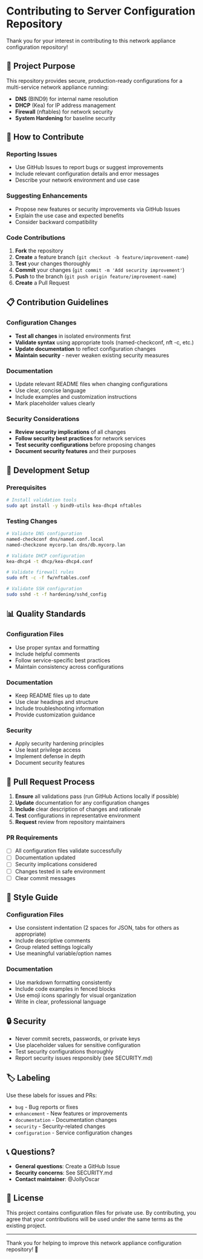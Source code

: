 # Contributing to Server Configuration Repository

Thank you for your interest in contributing to this network appliance configuration repository! 

## 🎯 Project Purpose

This repository provides secure, production-ready configurations for a multi-service network appliance running:
- **DNS** (BIND9) for internal name resolution
- **DHCP** (Kea) for IP address management  
- **Firewall** (nftables) for network security
- **System Hardening** for baseline security

## 🤝 How to Contribute

### Reporting Issues
- Use GitHub Issues to report bugs or suggest improvements
- Include relevant configuration details and error messages
- Describe your network environment and use case

### Suggesting Enhancements
- Propose new features or security improvements via GitHub Issues
- Explain the use case and expected benefits
- Consider backward compatibility

### Code Contributions
1. **Fork** the repository
2. **Create** a feature branch (`git checkout -b feature/improvement-name`)
3. **Test** your changes thoroughly
4. **Commit** your changes (`git commit -m 'Add security improvement'`)
5. **Push** to the branch (`git push origin feature/improvement-name`)
6. **Create** a Pull Request

## 📋 Contribution Guidelines

### Configuration Changes
- **Test all changes** in isolated environments first
- **Validate syntax** using appropriate tools (named-checkconf, nft -c, etc.)
- **Update documentation** to reflect configuration changes
- **Maintain security** - never weaken existing security measures

### Documentation
- Update relevant README files when changing configurations
- Use clear, concise language
- Include examples and customization instructions
- Mark placeholder values clearly

### Security Considerations
- **Review security implications** of all changes
- **Follow security best practices** for network services
- **Test security configurations** before proposing changes
- **Document security features** and their purposes

## 🔧 Development Setup

### Prerequisites
```bash
# Install validation tools
sudo apt install -y bind9-utils kea-dhcp4 nftables
```

### Testing Changes
```bash
# Validate DNS configuration
named-checkconf dns/named.conf.local
named-checkzone mycorp.lan dns/db.mycorp.lan

# Validate DHCP configuration  
kea-dhcp4 -t dhcp/kea-dhcp4.conf

# Validate firewall rules
sudo nft -c -f fw/nftables.conf

# Validate SSH configuration
sudo sshd -t -f hardening/sshd_config
```

## 📊 Quality Standards

### Configuration Files
- Use proper syntax and formatting
- Include helpful comments
- Follow service-specific best practices
- Maintain consistency across configurations

### Documentation  
- Keep README files up to date
- Use clear headings and structure
- Include troubleshooting information
- Provide customization guidance

### Security
- Apply security hardening principles
- Use least privilege access
- Implement defense in depth
- Document security features

## 🚦 Pull Request Process

1. **Ensure** all validations pass (run GitHub Actions locally if possible)
2. **Update** documentation for any configuration changes
3. **Include** clear description of changes and rationale
4. **Test** configurations in representative environment
5. **Request** review from repository maintainers

### PR Requirements
- [ ] All configuration files validate successfully
- [ ] Documentation updated
- [ ] Security implications considered
- [ ] Changes tested in safe environment
- [ ] Clear commit messages

## 🎨 Style Guide

### Configuration Files
- Use consistent indentation (2 spaces for JSON, tabs for others as appropriate)
- Include descriptive comments
- Group related settings logically
- Use meaningful variable/option names

### Documentation
- Use markdown formatting consistently
- Include code examples in fenced blocks
- Use emoji icons sparingly for visual organization
- Write in clear, professional language

## 🔒 Security

- Never commit secrets, passwords, or private keys
- Use placeholder values for sensitive configuration
- Test security configurations thoroughly
- Report security issues responsibly (see SECURITY.md)

## 🏷️ Labeling

Use these labels for issues and PRs:
- `bug` - Bug reports or fixes
- `enhancement` - New features or improvements
- `documentation` - Documentation changes
- `security` - Security-related changes
- `configuration` - Service configuration changes

## 📞 Questions?

- **General questions**: Create a GitHub Issue
- **Security concerns**: See SECURITY.md
- **Contact maintainer**: @JollyOscar

## 📄 License

This project contains configuration files for private use. By contributing, you agree that your contributions will be used under the same terms as the existing project.

---

Thank you for helping to improve this network appliance configuration repository! 🚀
